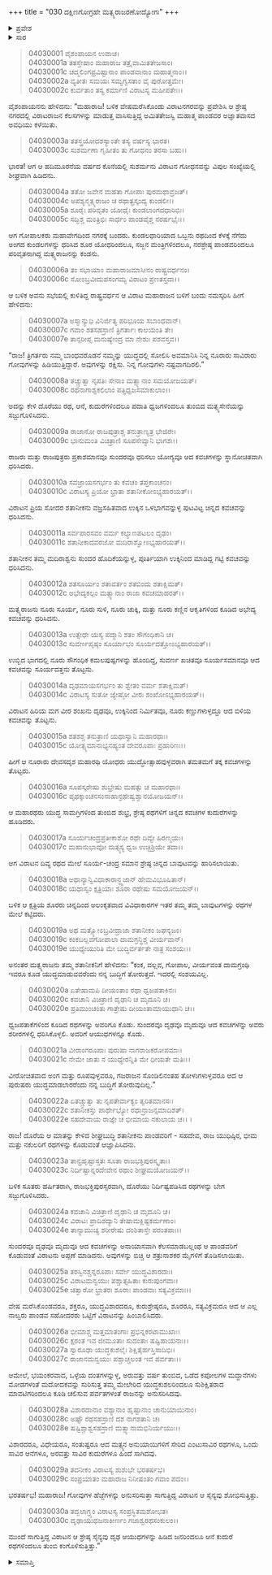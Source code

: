 +++
title = "030 ದಕ್ಷಿಣಗೋಗ್ರಹೇ ಮತ್ಸ್ಯರಾಜರಣೋದ್ಯೋಗಃ"
+++

<details><summary>ಪ್ರವೇಶ</summary>


।।   ಓಂ ಓಂ ನಮೋ ನಾರಾಯಣಾಯ।।   ಶ್ರೀ ವೇದವ್ಯಾಸಾಯ ನಮಃ ।।

ಶ್ರೀ ಕೃಷ್ಣದ್ವೈಪಾಯನ ವೇದವ್ಯಾಸ ವಿರಚಿತ  

**ಶ್ರೀ ಮಹಾಭಾರತ**

**ವಿರಾಟ ಪರ್ವ**

**ಗೋಹರಣ ಪರ್ವ**

**ಅಧ್ಯಾಯ 30**

</details>


<details><summary>ಸಾರ</summary>

ಸುಶರ್ಮನನ್ನು ಎದುರಿಸಲು ಮತ್ಸ್ಯಸೇನೆಯು ಸಿದ್ಧವಾದುದು (1-18). ವೇಷ ಮರೆಸಿಕೊಂಡಿದ್ದ ಪಾಂಡವರೂ ಸೇನೆಯನ್ನು ಸೇರಬೇಕೆಂದು ವಿರಾಟನು ಆಜ್ಞಾಪಿಸಿದುದು (19-25). ಮತ್ಸ್ಯಸೇನೆಯು ತ್ರಿಗರ್ತಸೇನೆಯನ್ನು ಬೆನ್ನಟ್ಟಿ ಹೋದುದು (26-30).

</details>


> 04030001 ವೈಶಂಪಾಯನ ಉವಾಚ।  
04030001a ತತಸ್ತೇಷಾಂ ಮಹಾರಾಜ ತತ್ರೈವಾಮಿತತೇಜಸಾಂ।  
04030001c ಚದ್ಮಲಿಂಗಪ್ರವಿಷ್ಟಾನಾಂ ಪಾಂಡವಾನಾಂ ಮಹಾತ್ಮನಾಂ।।  
04030002a ವ್ಯತೀತಃ ಸಮಯಃ ಸಮ್ಯಗ್ವಸತಾಂ ವೈ ಪುರೋತ್ತಮೇ।   
04030002c ಕುರ್ವತಾಂ ತಸ್ಯ ಕರ್ಮಾಣಿ ವಿರಾಟಸ್ಯ ಮಹೀಪತೇಃ।।

ವೈಶಂಪಾಯನನು ಹೇಳಿದನು: “ಮಹಾರಾಜ! ಬಳಿಕ ವೇಷಮರೆಸಿಕೊಂಡು ವಿರಾಟನಗರವನ್ನು ಪ್ರವೇಶಿಸಿ ಆ ಶ್ರೇಷ್ಠ ನಗರದಲ್ಲಿ ವಿರಾಟರಾಜನ ಕೆಲಸಗಳನ್ನು ಮಾಡುತ್ತ ವಾಸಿಸುತ್ತಿದ್ದ ಅಮಿತತೇಜಸ್ವಿ ಮಹಾತ್ಮ ಪಾಂಡವರ ಅಜ್ಞಾತವಾಸದ ಅವಧಿಯು ಕಳೆಯಿತು.

> 04030003a ತತಸ್ತ್ರಯೋದಶಸ್ಯಾಂತೇ ತಸ್ಯ ವರ್ಷಸ್ಯ ಭಾರತ।  
04030003c ಸುಶರ್ಮಣಾ ಗೃಹೀತಂ ತು ಗೋಧನಂ ತರಸಾ ಬಹು।।

ಭಾರತ! ಆಗ ಆ ಹದಿಮೂರನೆಯ ವರ್ಷದ ಕೊನೆಯಲ್ಲಿ ಸುಶರ್ಮನು ವಿರಾಟನ ಗೋಧನವನ್ನು ವಿಪುಲ ಸಂಖ್ಯೆಯಲ್ಲಿ ಶೀಘ್ರವಾಗಿ ಹಿಡಿದನು.

> 04030004a ತತೋ ಜವೇನ ಮಹತಾ ಗೋಪಾಃ ಪುರಮಥಾವ್ರಜತ್।  
04030004c ಅಪಶ್ಯನ್ಮತ್ಸ್ಯರಾಜಂ ಚ ರಥಾತ್ಪ್ರಸ್ಕಂದ್ಯ ಕುಂಡಲೀ।।  
04030005a ಶೂರೈಃ ಪರಿವೃತಂ ಯೋಧೈಃ ಕುಂಡಲಾಂಗದಧಾರಿಭಿಃ।   
04030005c ಸದ್ಭಿಶ್ಚ ಮಂತ್ರಿಭಿಃ ಸಾರ್ಧಂ ಪಾಂಡವೈಶ್ಚ ನರರ್ಷಭೈಃ।।

ಆಗ ಗೋಪಾಲಕರು ಮಹಾವೇಗದಿಂದ ನಗರಕ್ಕೆ ಬಂದರು. ಕುಂಡಲಧಾರಿಯಾದ ಒಬ್ಬನು ರಥದಿಂದ ಕೆಳಕ್ಕೆ ನೆಗೆದು ಅಂಗದ ಕುಂಡಲಗಳನ್ನು ಧರಿಸಿದ ಶೂರ ಯೋಧರಿಂದಲೂ, ಸಜ್ಜನ ಮಂತ್ರಿಗಳಿಂದಲೂ, ನರಶ್ರೇಷ್ಠ ಪಾಂಡವರಿಂದಲೂ ಪರಿವೃತನಾಗಿದ್ದ ಮತ್ಸ್ಯರಾಜನನ್ನು ಕಂಡನು.

> 04030006a ತಂ ಸಭಾಯಾಂ ಮಹಾರಾಜಮಾಸೀನಂ ರಾಷ್ಟ್ರವರ್ಧನಂ।  
04030006c ಸೋಽಬ್ರವೀದುಪಸಂಗಮ್ಯ ವಿರಾಟಂ ಪ್ರಣತಸ್ತದಾ।।

ಆ ಬಳಿಕ ಅವನು ಸಭೆಯಲ್ಲಿ ಕುಳಿತಿದ್ದ ರಾಷ್ಟ್ರವರ್ಧನ ಆ ವಿರಾಟ ಮಹಾರಾಜನ ಬಳಿಗೆ ಬಂದು ನಮಸ್ಕರಿಸಿ ಹೀಗೆ ಹೇಳಿದನು:

> 04030007a ಅಸ್ಮಾನ್ಯುಧಿ ವಿನಿರ್ಜಿತ್ಯ ಪರಿಭೂಯ ಸಬಾಂಧವಾನ್।  
04030007c ಗವಾಂ ಶತಸಹಸ್ರಾಣಿ ತ್ರಿಗರ್ತಾಃ ಕಾಲಯಂತಿ ತೇ।  
04030007e ತಾನ್ಪರೀಪ್ಸ ಮನುಷ್ಯೇಂದ್ರ ಮಾ ನೇಶುಃ ಪಶವಸ್ತವ।।

“ರಾಜ! ತ್ರಿಗರ್ತರು ನಮ್ಮ ಬಾಂಧವರೊಡನೆ ನಮ್ಮನ್ನು ಯುದ್ಧದಲ್ಲಿ ಸೋಲಿಸಿ ಅವಮಾನಿಸಿ ನಿನ್ನ ನೂರಾರು ಸಾವಿರಾರು ಗೋವುಗಳನ್ನು ಹಿಡಿಯುತ್ತಿದ್ದಾರೆ. ಅವುಗಳನ್ನು ರಕ್ಷಿಸು. ನಿನ್ನ ಗೋವುಗಳು ನಷ್ಟವಾಗದಿರಲಿ.”

> 04030008a ತಚ್ಚ್ರುತ್ವಾ ನೃಪತಿಃ ಸೇನಾಂ ಮತ್ಸ್ಯಾನಾಂ ಸಮಯೋಜಯತ್।  
04030008c ರಥನಾಗಾಶ್ವಕಲಿಲಾಂ ಪತ್ತಿಧ್ವಜಸಮಾಕುಲಾಂ।।

ಅದನ್ನು ಕೇಳಿ ದೊರೆಯು ರಥ, ಆನೆ, ಕುದುರೆಗಳಿಂದಲೂ ಪದಾತಿ ಧ್ವಜಗಳಿಂದಲೂ ತುಂಬಿದ ಮತ್ಸ್ಯಸೇನೆಯನ್ನು ಸಜ್ಜುಗೊಳಿಸಿದನು.

> 04030009a ರಾಜಾನೋ ರಾಜಪುತ್ರಾಶ್ಚ ತನುತ್ರಾಣ್ಯತ್ರ ಭೇಜಿರೇ।  
04030009c ಭಾನುಮಂತಿ ವಿಚಿತ್ರಾಣಿ ಸೂಪಸೇವ್ಯಾನಿ ಭಾಗಶಃ।।

ರಾಜರು ಮತ್ತು ರಾಜಪುತ್ರರು ಪ್ರಕಾಶಮಾನವೂ ಸುಂದರವೂ ಧರಿಸಲು ಯೋಗ್ಯವೂ ಆದ ಕವಚಗಳನ್ನು ಸ್ಥಾನೋಚಿತವಾಗಿ ಧರಿಸಿದರು.

> 04030010a ಸವಜ್ರಾಯಸಗರ್ಭಂ ತು ಕವಚಂ ತಪ್ತಕಾಂಚನಂ।  
04030010c ವಿರಾಟಸ್ಯ ಪ್ರಿಯೋ ಭ್ರಾತಾ ಶತಾನೀಕೋಽಭ್ಯಹಾರಯತ್।।

ವಿರಾಟನ ಪ್ರಿಯ ಸೋದರ ಶತಾನೀಕನು ವಜ್ರಸಹಿತವಾದ ಉಕ್ಕಿನ ಒಳಭಾಗವನ್ನುಳ್ಳ ಪುಟವಿಟ್ಟ ಚಿನ್ನದ ಕವಚವನ್ನು ಧರಿಸಿದನು.

> 04030011a ಸರ್ವಪಾರಸವಂ ವರ್ಮ ಕಲ್ಯಾಣಪಟಲಂ ದೃಢಂ।  
04030011c ಶತಾನೀಕಾದವರಜೋ ಮದಿರಾಶ್ವೋಽಭ್ಯಹಾರಯತ್।।

ಶತಾನೀಕನ ತಮ್ಮ ಮದಿರಾಶ್ವನು ಸುಂದರ ಹೊದಿಕೆಯನ್ನುಳ್ಳ, ಪೂರ್ತಿಯಾಗಿ ಉಕ್ಕಿನಿಂದ ಮಾಡಿದ್ದ ಗಟ್ಟಿ ಕವಚವನ್ನು ಧರಿಸಿದನು.

> 04030012a ಶತಸೂರ್ಯಂ ಶತಾವರ್ತಂ ಶತಬಿಂದು ಶತಾಕ್ಷಿಮತ್।  
04030012c ಅಭೇದ್ಯಕಲ್ಪಂ ಮತ್ಸ್ಯಾನಾಂ ರಾಜಾ ಕವಚಮಾಹರತ್।।

ಮತ್ಸ್ಯರಾಜನು ನೂರು ಸೂರ್ಯ, ನೂರು ಸುಳಿ, ನೂರು ಚುಕ್ಕಿ, ಮತ್ತು ನೂರು ಕಣ್ಣಿನ ಆಕೃತಿಗಳಿಂದ ಕೂಡಿದ ಅಭೇದ್ಯ ಕವಚವನ್ನು ಧರಿಸಿದನು.

> 04030013a ಉತ್ಸೇಧೇ ಯಸ್ಯ ಪದ್ಮಾನಿ ಶತಂ ಸೌಗಂಧಿಕಾನಿ ಚ।  
04030013c ಸುವರ್ಣಪೃಷ್ಠಂ ಸೂರ್ಯಾಭಂ ಸೂರ್ಯದತ್ತೋಽಭ್ಯಹಾರಯತ್।।

ಉಬ್ಬಿದ ಭಾಗದಲ್ಲಿ ನೂರು ಸೌಗಂಧಿಕ ಕಮಲಪುಷ್ಪಗಳನ್ನು ಹೊಂದಿದ್ದ, ಸುವರ್ಣ ಖಚಿತವೂ ಸೂರ್ಯಸಮಾನವೂ ಆದ ಕವಚವನ್ನು ಸೂರ್ಯದತ್ತನು ತೊಟ್ಟನು.

> 04030014a ದೃಢಮಾಯಸಗರ್ಭಂ ತು ಶ್ವೇತಂ ವರ್ಮ ಶತಾಕ್ಷಿಮತ್।  
04030014c ವಿರಾಟಸ್ಯ ಸುತೋ ಜ್ಯೇಷ್ಠೋ ವೀರಃ ಶಂಖೋಽಭ್ಯಹಾರಯತ್।।

ವಿರಾಟನ ಹಿರಿಯ ಮಗ ವೀರ ಶಂಖನು ದೃಢವೂ, ಉಕ್ಕಿನಿಂದ ನಿರ್ಮಿತವೂ, ನೂರು ಕಣ್ಣುಗಳುಳ್ಳದ್ದೂ ಆದ ಬಿಳಿಯ ಕವಚವನ್ನು ತೊಟ್ಟನು.

> 04030015a ಶತಶಶ್ಚ ತನುತ್ರಾಣಿ ಯಥಾಸ್ವಾನಿ ಮಹಾರಥಾಃ।  
04030015c ಯೋತ್ಸ್ಯಮಾನಾಭ್ಯನಹ್ಯಂತ ದೇವರೂಪಾಃ ಪ್ರಹಾರಿಣಃ।।

ಹೀಗೆ ಆ ನೂರಾರು ದೇವಸದೃಶ ಮಹಾರಥಿ ಯೋಧರು ಯುದ್ಧೋತ್ಸಾಹವುಳ್ಳವರಾಗಿ ತಮತಮಗೆ ತಕ್ಕ ಕವಚಗಳನ್ನು ತೊಟ್ಟರು.

> 04030016a ಸೂಪಸ್ಕರೇಷು ಶುಭ್ರೇಷು ಮಹತ್ಸು ಚ ಮಹಾರಥಾಃ।   
04030016c ಪೃಥಕ್ಕಾಂಚನಸಂನಾಹಾನ್ರಥೇಷ್ವಶ್ವಾನಯೋಜಯನ್।।

ಆ ಮಹಾರಥರು ಯುದ್ಧ ಸಾಮಗ್ರಿಗಳಿಂದ ತುಂಬಿದ ಶುಭ್ರ, ಶ್ರೇಷ್ಠ ರಥಗಳಿಗೆ ಚಿನ್ನದ ಕವಚಗಳ ಕುದುರೆಗಳನ್ನು ಹೂಡಿದರು.

> 04030017a ಸೂರ್ಯಚಂದ್ರಪ್ರತೀಕಾಶೋ ರಥೇ ದಿವ್ಯೇ ಹಿರಣ್ಮಯಃ।  
04030017c ಮಹಾನುಭಾವೋ ಮತ್ಸ್ಯಸ್ಯ ಧ್ವಜ ಉಚ್ಛಿಶ್ರಿಯೇ ತದಾ।।

ಆಗ ವಿರಾಟನ ದಿವ್ಯ ರಥದ ಮೇಲೆ ಸೂರ್ಯ-ಚಂದ್ರ ಸಮಾನ ಶ್ರೇಷ್ಠ ಚಿನ್ನದ ಬಾವುಟವನ್ನು ಹಾರಿಸಲಾಯಿತು.

> 04030018a ಅಥಾನ್ಯಾನ್ವಿವಿಧಾಕಾರಾನ್ಧ್ವಜಾನ್ ಹೇಮವಿಭೂಷಿತಾನ್।  
04030018c ಯಥಾಸ್ವಂ ಕ್ಷತ್ರಿಯಾಃ ಶೂರಾ ರಥೇಷು ಸಮಯೋಜಯನ್।।

ಬಳಿಕ ಆ ಕ್ಷತ್ರಿಯ ಶೂರರು ಚಿನ್ನದಿಂದ ಅಲಂಕೃತವಾದ ವಿವಿಧಾಕಾರಗಳ ಇತರ ತಮ್ಮ ತಮ್ಮ ಬಾವುಟಗಳನ್ನು ರಥಗಳ ಮೇಲೆ ಕಟ್ಟಿದರು.

> 04030019a ಅಥ ಮತ್ಸ್ಯೋಽಬ್ರವೀದ್ರಾಜಾ ಶತಾನೀಕಂ ಜಘನ್ಯಜಂ।   
04030019c ಕಂಕಬಲ್ಲವಗೋಪಾಲಾ ದಾಮಗ್ರನ್ಥಿಶ್ಚ ವೀರ್ಯವಾನ್।  
04030019e ಯುಧ್ಯೇಯುರಿತಿ ಮೇ ಬುದ್ಧಿರ್ವರ್ತತೇ ನಾತ್ರ ಸಂಶಯಃ।।

ಅನಂತರ ಮತ್ಸ್ಯರಾಜನು ತಮ್ಮ ಶತಾನೀಕನಿಗೆ ಹೇಳಿದನು: “ಕಂಕ, ವಲ್ಲವ, ಗೋಪಾಲ, ವೀರ್ಯವಂತ ದಾಮಗ್ರಂಥಿ ಇವರೂ ಕೂಡ ಯುದ್ಧಮಾಡುವವರೆಂದು ನನ್ನ ಬುದ್ಧಿಗೆ ತೋರುತ್ತದೆ. ಇದರಲ್ಲಿ ಸಂಶಯವಿಲ್ಲ.

> 04030020a ಏತೇಷಾಮಪಿ ದೀಯಂತಾಂ ರಥಾ ಧ್ವಜಪತಾಕಿನಃ।   
04030020c ಕವಚಾನಿ ವಿಚಿತ್ರಾಣಿ ದೃಢಾನಿ ಚ ಮೃದೂನಿ ಚ।  
04030020e ಪ್ರತಿಮುಂಚಂತು ಗಾತ್ರೇಷು ದೀಯಂತಾಮಾಯುಧಾನಿ ಚ।।

ಧ್ವಜಪತಾಕೆಗಳಿಂದ ಕೂಡಿದ ರಥಗಳನ್ನು ಅವರಿಗೂ ಕೊಡು. ಸುಂದರವೂ ದೃಢವೂ ಮೃದುವೂ ಆದ ಕವಚಗಳನ್ನು ಅವರು ಶರೀರಗಳಲ್ಲಿ ಧರಿಸಿಕೊಳ್ಳಲಿ. ಅವರಿಗೆ ಆಯುಧಗಳನ್ನೂ ಕೊಡು.

> 04030021a ವೀರಾಂಗರೂಪಾಃ ಪುರುಷಾ ನಾಗರಾಜಕರೋಪಮಾಃ।  
04030021c ನೇಮೇ ಜಾತು ನ ಯುಧ್ಯೇರನ್ನಿತಿ ಮೇ ಧೀಯತೇ ಮತಿಃ।।

ವೀರೋಚಿತವಾದ ಅಂಗ ಮತ್ತು ರೂಪವುಳ್ಳವರೂ, ಗಜರಾಜನ ಸೊಂಡಿಲಿನಂತಹ ತೋಳುಗಳುಳ್ಳವರೂ ಆದ ಆ ಪುರುಷರು ಯುದ್ಧಮಾಡಲಾರರೆಂದು ನನ್ನ ಬುದ್ಧಿಗೆ ತೋರುವುದಿಲ್ಲ.”

> 04030022a ಏತಚ್ಚ್ರುತ್ವಾ ತು ನೃಪತೇರ್ವಾಕ್ಯಂ ತ್ವರಿತಮಾನಸಃ।  
04030022c ಶತಾನೀಕಸ್ತು ಪಾರ್ಥೇಭ್ಯೋ ರಥಾನ್ರಾಜನ್ಸಮಾದಿಶತ್।  
04030022e ಸಹದೇವಾಯ ರಾಜ್ಞೇ ಚ ಭೀಮಾಯ ನಕುಲಾಯ ಚ।।  ।

ರಾಜ! ದೊರೆಯ ಆ ಮಾತನ್ನು ಕೇಳಿದ ಶೀಘ್ರಬುದ್ಧಿ ಶತಾನೀಕನು ಪಾಂಡವರಿಗೆ - ಸಹದೇವ, ರಾಜ ಯುಧಿಷ್ಠಿರ, ಭೀಮ ಮತ್ತು ನಕುಲರಿಗೆ ರಥಗಳನ್ನು ಕೊಡುವಂತೆ ಆಜ್ಞಾಪಿಸಿದನು.

> 04030023a ತಾನ್ಪ್ರಹೃಷ್ಟಾಸ್ತತಃ ಸೂತಾ ರಾಜಭಕ್ತಿಪುರಸ್ಕೃತಾಃ।  
04030023c ನಿರ್ದಿಷ್ಟಾನ್ನರದೇವೇನ ರಥಾಂ ಶೀಘ್ರಮಯೋಜಯನ್।।

ಬಳಿಕ ಸೂತರು ಹರ್ಷಿತರಾಗಿ, ರಾಜಭಕ್ತಿಪುರಸ್ಸರವಾಗಿ, ದೊರೆಯು ನಿರ್ದಿಷ್ಟಪಡಿಸಿದ ರಥಗಳನ್ನು ಬೇಗ ಸಜ್ಜುಗೊಳಿಸಿದರು.

> 04030024a ಕವಚಾನಿ ವಿಚಿತ್ರಾಣಿ ದೃಢಾನಿ ಚ ಮೃದೂನಿ ಚ।  
04030024c ವಿರಾಟಃ ಪ್ರಾದಿಶದ್ಯಾನಿ ತೇಷಾಮಕ್ಲಿಷ್ಟಕರ್ಮಣಾಂ।  
04030024e ತಾನ್ಯಾಮುಚ್ಯ ಶರೀರೇಷು ದಂಶಿತಾಸ್ತೇ ಪರಂತಪಾಃ।।

ಸುಂದರವೂ ದೃಢವೂ ಮೃದುವೂ ಆದ ಕವಚಗಳನ್ನು ಅನಾಯಾಸವಾಗಿ ಕೆಲಸಮಾಡಬಲ್ಲಂಥ ಆ ಪಾಂಡವರಿಗೆ ಕೊಡುವಂತೆ ವಿರಾಟನು ಅಪ್ಪಣೆ ಮಾಡಿದನು. ಅವುಗಳನ್ನು ಬಿಚ್ಚಿ ಆ ಶತ್ರುನಾಶಕರ ಮೈಗಳಿಗೆ ತೊಡಿಸಲಾಯಿತು.

> 04030025a ತರಸ್ವಿನಶ್ಚನ್ನರೂಪಾಃ ಸರ್ವೇ ಯುದ್ಧವಿಶಾರದಾಃ।  
04030025c ವಿರಾಟಮನ್ವಯುಃ ಪಶ್ಚಾತ್ಸಹಿತಾಃ ಕುರುಪುಂಗವಾಃ।  
04030025e ಚತ್ವಾರೋ ಭ್ರಾತರಃ ಶೂರಾಃ ಪಾಂಡವಾಃ ಸತ್ಯವಿಕ್ರಮಾಃ।।

ವೇಷ ಮರೆಸಿಕೊಂಡವರೂ, ಶಕ್ತರೂ, ಯುದ್ಧವಿಶಾರದರೂ, ಕುರುಶ್ರೇಷ್ಠರೂ, ಶೂರರೂ, ಸತ್ಯವಿಕ್ರಮರೂ ಆದ ಆ ಎಲ್ಲ ನಾಲ್ವರು ಪಾಂಡವ ಸಹೋದರರು ಒಟ್ಟಿಗೆ ವಿರಾಟನನ್ನು ಹಿಂಬಾಲಿಸಿದರು.

> 04030026a ಭೀಮಾಶ್ಚ ಮತ್ತಮಾತಂಗಾಃ ಪ್ರಭಿನ್ನಕರಟಾಮುಖಾಃ।  
04030026c ಕ್ಷರಂತ ಇವ ಜೀಮೂತಾಃ ಸುದಂತಾಃ ಷಷ್ಟಿಹಾಯನಾಃ।।  
04030027a ಸ್ವಾರೂಢಾ ಯುದ್ಧಕುಶಲೈಃ ಶಿಕ್ಷಿತೈರ್ಹಸ್ತಿಸಾದಿಭಿಃ।  
04030027c ರಾಜಾನಮನ್ವಯುಃ ಪಶ್ಚಾಚ್ಚಲಂತ ಇವ ಪರ್ವತಾಃ।।

ಆಮೇಲೆ, ಭಯಂಕರವಾದ, ಒಳ್ಳೆಯ ದಂತಗಳನ್ನುಳ್ಳ, ಅರುವತ್ತು ವರ್ಷ ತುಂಬಿದ, ಒಡೆದ ಕಪೋಲಗಳ ಮದ್ದಾನೆಗಳು ಮೋಡಗಳಂತೆ ಮದೋದಕವನ್ನು ಸುರಿಸುತ್ತ ತಮ್ಮ ಮೇಲೇರಿದ ಯುದ್ಧಕುಶಲರಿಂದಲೂ ಸುಶಿಕ್ಷಿತರಾದ ಮಾವಟಿಗರಿಂದಲೂ ಕೂಡಿ ಚಲಿಸುವ ಪರ್ವತಗಳಂತೆ ರಾಜನನ್ನು ಅನುಸರಿಸಿದವು.

> 04030028a ವಿಶಾರದಾನಾಂ ವಶ್ಯಾನಾಂ ಹೃಷ್ಟಾನಾಂ ಚಾನುಯಾಯಿನಾಂ।  
04030028c ಅಷ್ಟೌ ರಥಸಹಸ್ರಾಣಿ ದಶ ನಾಗಶತಾನಿ ಚ।  
04030028e ಷಷ್ಟಿಶ್ಚಾಶ್ವಸಹಸ್ರಾಣಿ ಮತ್ಸ್ಯಾನಾಮಭಿನಿರ್ಯಯುಃ।।

ವಿಶಾರದರೂ, ವಿಧೇಯರೂ, ಸಂತುಷ್ಟರೂ ಆದ ಮತ್ಸ್ಯನ ಅನುಯಾಯಿಗಳಿಗೆ ಸೇರಿದ ಎಂಟುಸಾವಿರ ರಥಗಳೂ, ಒಂದು ಸಾವಿರ ಆನೆಗಳೂ, ಅರವತ್ತು ಸಾವಿರ ಕುದುರೆಗಳೂ ಹಿಂದೆ ಸಾಗಿದವು.

> 04030029a ತದನೀಕಂ ವಿರಾಟಸ್ಯ ಶುಶುಭೇ ಭರತರ್ಷಭ।  
04030029c ಸಂಪ್ರಯಾತಂ ಮಹಾರಾಜ ನಿನೀಷಂತಂ ಗವಾಂ ಪದಂ।।

ಭರತರ್ಷಭ! ಮಹಾರಾಜ! ಗೋವುಗಳ ಹೆಜ್ಜೆಗಳನ್ನು ಅನುಸರಿಸುತ್ತಾ ಸಾಗುತ್ತಿದ್ದ ವಿರಾಟನ ಆ ಸೈನ್ಯವು ಶೋಭಿಸುತ್ತಿತ್ತು.

> 04030030a ತದ್ಬಲಾಗ್ರ್ಯಂ ವಿರಾಟಸ್ಯ ಸಂಪ್ರಸ್ಥಿತಮಶೋಭತ।   
04030030c ದೃಢಾಯುಧಜನಾಕೀರ್ಣಂ ಗಜಾಶ್ವರಥಸಂಕುಲಂ।।

ಮುಂದೆ ಸಾಗುತ್ತಿದ್ದ ವಿರಾಟನ ಆ ಶ್ರೇಷ್ಠ ಸೈನ್ಯವು ದೃಢ ಆಯುಧಗಳನ್ನು ಹಿಡಿದ ಜನರಿಂದಲೂ ಆನೆ ಕುದುರೆ ರಥಗಳಿಂದಲೂ ತುಂಬಿ ಕಂಗೊಳಿಸುತ್ತಿತ್ತು.”

<details><summary>ಸಮಾಪ್ತಿ</summary>


ಇತಿ ಶ್ರೀ ಮಹಾಭಾರತೇ ವಿರಾಟ ಪರ್ವಣಿ ಗೋಹರಣ ಪರ್ವಣಿ ದಕ್ಷಿಣಗೋಗ್ರಹೇ ಮತ್ಸ್ಯರಾಜರಣೋದ್ಯೋಗೇ ತ್ರಿಂಶೋಽಧ್ಯಾಯಃ।  
ಇದು ಶ್ರೀ ಮಹಾಭಾರತದಲ್ಲಿ ವಿರಾಟ ಪರ್ವದಲ್ಲಿ ಗೋಹರಣ ಪರ್ವದಲ್ಲಿ ದಕ್ಷಿಣಗೋಗ್ರಹದಲ್ಲಿ ಮತ್ಸ್ಯರಾಜರಣೋದ್ಯೋಗದಲ್ಲಿ ಮೂವತ್ತನೆಯ ಅಧ್ಯಾಯವು.


</details>
